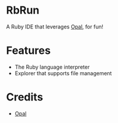 # RbRun

A Ruby IDE that leverages [Opal](http://opalrb.com), for fun!

# Features

- The Ruby language interpreter
- Explorer that supports file management

# Credits

- [Opal](http://opalrb.com)
